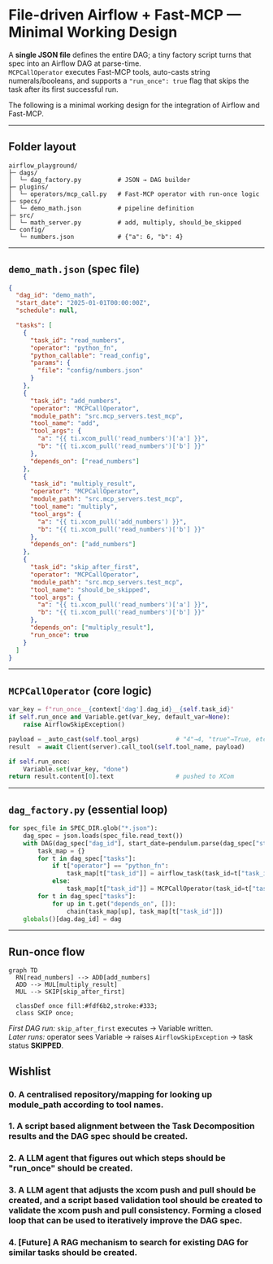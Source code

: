 # File-driven Airflow + Fast-MCP — Minimal Working Design

A **single JSON file** defines the entire DAG; a tiny factory script turns that spec into an Airflow DAG at parse-time.  
`MCPCallOperator` executes Fast-MCP tools, auto-casts string numerals/booleans, and supports a `"run_once": true` flag that skips the task after its first successful run.

The following is a minimal working design for the integration of Airflow and Fast-MCP. 

---

## Folder layout
```
airflow_playground/
├─ dags/
│  └─ dag_factory.py          # JSON → DAG builder
├─ plugins/
│  └─ operators/mcp_call.py   # Fast-MCP operator with run-once logic
├─ specs/
│  └─ demo_math.json          # pipeline definition
├─ src/
│  └─ math_server.py          # add, multiply, should_be_skipped
└─ config/
   └─ numbers.json            # {"a": 6, "b": 4}
```

---

## `demo_math.json` (spec file)

```json
{
  "dag_id": "demo_math",
  "start_date": "2025-01-01T00:00:00Z",
  "schedule": null,

  "tasks": [
    {
      "task_id": "read_numbers",
      "operator": "python_fn",
      "python_callable": "read_config",
      "params": {
        "file": "config/numbers.json"
      }
    },
    {
      "task_id": "add_numbers",
      "operator": "MCPCallOperator",
      "module_path": "src.mcp_servers.test_mcp",
      "tool_name": "add",
      "tool_args": {
        "a": "{{ ti.xcom_pull('read_numbers')['a'] }}",
        "b": "{{ ti.xcom_pull('read_numbers')['b'] }}"
      },
      "depends_on": ["read_numbers"]
    },
    {
      "task_id": "multiply_result",
      "operator": "MCPCallOperator",
      "module_path": "src.mcp_servers.test_mcp",
      "tool_name": "multiply",
      "tool_args": {
        "a": "{{ ti.xcom_pull('add_numbers') }}",
        "b": "{{ ti.xcom_pull('read_numbers')['b'] }}"
      },
      "depends_on": ["add_numbers"]
    },
    {
      "task_id": "skip_after_first",
      "operator": "MCPCallOperator",
      "module_path": "src.mcp_servers.test_mcp",
      "tool_name": "should_be_skipped",
      "tool_args": {
        "a": "{{ ti.xcom_pull('read_numbers')['a'] }}",
        "b": "{{ ti.xcom_pull('read_numbers')['b'] }}"
      },
      "depends_on": ["multiply_result"],
      "run_once": true
    }
  ]
}
```

---

## `MCPCallOperator` (core logic)

```python
var_key = f"run_once__{context['dag'].dag_id}__{self.task_id}"
if self.run_once and Variable.get(var_key, default_var=None):
    raise AirflowSkipException()

payload = _auto_cast(self.tool_args)          # "4"→4, "true"→True, etc.
result  = await Client(server).call_tool(self.tool_name, payload)

if self.run_once:
    Variable.set(var_key, "done")
return result.content[0].text                 # pushed to XCom
```

---

## `dag_factory.py` (essential loop)

```python
for spec_file in SPEC_DIR.glob("*.json"):
    dag_spec = json.loads(spec_file.read_text())
    with DAG(dag_spec["dag_id"], start_date=pendulum.parse(dag_spec["start_date"]), schedule=dag_spec.get("schedule"), catchup=False, tags=["dynamic"]) as dag:
        task_map = {}
        for t in dag_spec["tasks"]:
            if t["operator"] == "python_fn":
                task_map[t["task_id"]] = airflow_task(task_id=t["task_id"])(lambda p=t["params"]: PY_FN_REGISTRY[t["python_callable"]](**p))()
            else:
                task_map[t["task_id"]] = MCPCallOperator(task_id=t["task_id"], module_path=t["module_path"], tool_name=t["tool_name"], tool_args=t["tool_args"], run_once=t.get("run_once", False))
        for t in dag_spec["tasks"]:
            for up in t.get("depends_on", []):
                chain(task_map[up], task_map[t["task_id"]])
    globals()[dag.dag_id] = dag
```

---

## Run-once flow

```mermaid
graph TD
  RN[read_numbers] --> ADD[add_numbers]
  ADD --> MUL[multiply_result]
  MUL --> SKIP[skip_after_first]

  classDef once fill:#fdf6b2,stroke:#333;
  class SKIP once;
```

*First DAG run:* `skip_after_first` executes → Variable written.  
*Later runs:* operator sees Variable → raises `AirflowSkipException` → task status **SKIPPED**.


## Wishlist

### 0. A centralised repository/mapping for looking up module_path according to tool names. 

### 1. A script based alignment between the Task Decomposition results and the DAG spec should be created. 

### 2. A LLM agent that figures out which steps should be "run_once" should be created. 

### 3. A LLM agent that adjusts the xcom push and pull should be created, and a script based validation tool should be created to validate the xcom push and pull consistency. Forming a closed loop that can be used to iteratively improve the DAG spec. 

### 4. [Future] A RAG mechanism to search for existing DAG for similar tasks should be created. 

